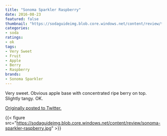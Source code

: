 ```yaml
---
title: "Sonoma Sparkler Raspberry"
date: 2016-08-23
featured: false
thumbnail: "https://sodaguideimg.blob.core.windows.net/content/review/thumbs/sonoma-sparkler-raspberry.jpg"
categories:
- soda
ratings:
- ok
tags:
- Very Sweet
- Fruit
- Apple
- Berry
- Raspberry
brands:
- Sonoma Sparkler
---
```


Very sweet. Obvious apple base with concentrated ripe berry on top. Slightly tangy. OK.

[Originally posted to Twitter.](https://twitter.com/Cavorter/status/768144649596919808)

{{< figure src="https://sodaguideimg.blob.core.windows.net/content/review/sonoma-sparkler-raspberry.jpg" >}}
